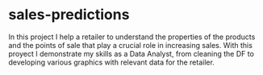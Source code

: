 # sales-predictions

 In this project I help a retailer to understand the properties of the products and the points of sale that play a crucial role in increasing sales.
 With this proyect I demonstrate my skills as a Data Analyst, from cleaning the DF to developing various graphics with relevant data for the retailer.
